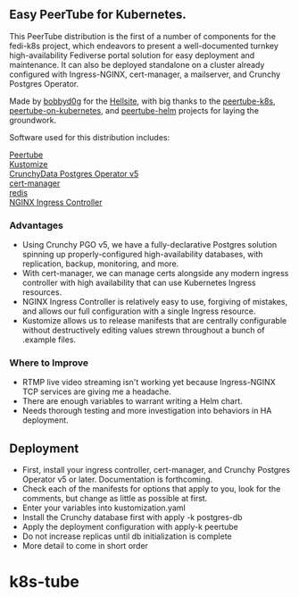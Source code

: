 ## Easy PeerTube for Kubernetes.
This PeerTube distribution is the first of a number of components for the fedi-k8s project, which endeavors to present a well-documented turnkey high-availability Fediverse portal solution for easy deployment and maintenance. It can also be deployed standalone on a cluster already configured with Ingress-NGINX, cert-manager, a mailserver, and Crunchy Postgres Operator.

Made by [bobbyd0g](https://github.com/bobbyd0g) for the [Hellsite](https://hellsite.net), with big thanks to the [peertube-k8s](https://github.com/coopgo/peertube-k8s), [peertube-on-kubernetes](https://forge.extranet.logilab.fr/open-source/peertube-on-kubernetes), and [peertube-helm](https://git.lecygnenoir.info/LecygneNoir/peertube-helm) projects for laying the groundwork.

Software used for this distribution includes:

[Peertube](https://joinpeertube.org/) <br />
[Kustomize](https://kustomize.io/) <br />
[CrunchyData Postgres Operator v5](https://www.postgresql.org/about/news/pgo-the-crunchy-postgres-operator-v5-released-fully-declarative-postgres-2258/)<br />
[cert-manager](https://cert-manager.io/)<br />
[redis](https://hub.docker.com/_/redis/)<br />
[NGINX Ingress Controller](https://kubernetes.github.io/ingress-nginx/)<br />

### Advantages
- Using Crunchy PGO v5, we have a fully-declarative Postgres solution spinning up properly-configured high-availability databases, with replication, backup, monitoring, and more.
- With cert-manager, we can manage certs alongside any modern ingress controller with high availability that can use Kubernetes Ingress resources.
- NGINX Ingress Controller is relatively easy to use, forgiving of mistakes, and allows our full configuration with a single Ingress resource.
- Kustomize allows us to release manifests that are centrally configurable without destructively editing values strewn throughout a bunch of .example files.

### Where to Improve
- RTMP live video streaming isn't working yet because Ingress-NGINX TCP services are giving me a headache.
- There are enough variables to warrant writing a Helm chart.
- Needs thorough testing and more investigation into behaviors in HA deployment.

## Deployment

- First, install your ingress controller, cert-manager, and Crunchy Postgres Operator v5 or later. Documentation is forthcoming.
- Check each of the manifests for options that apply to you, look for the comments, but change as little as possible at first.
- Enter your variables into kustomization.yaml
- Install the Crunchy database first with apply -k postgres-db
- Apply the deployment configuration with apply-k peertube
- Do not increase replicas until db initialization is complete
- More detail to come in short order
# k8s-tube
